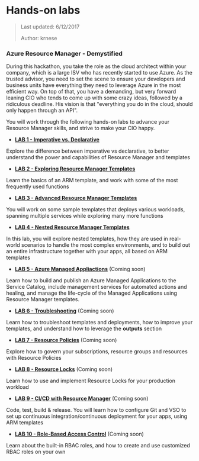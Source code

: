 # Hands-on labs
>Last updated: 6/12/2017
>
>Author: krnese

### Azure Resource Manager - Demystified

During this hackathon, you take the role as the cloud architect within your company, which is a large ISV who has recently started to use Azure. 
As the trusted advisor, you need to set the scene to ensure your developers and business units have everything they need to leverage Azure in the most efficient way. On top of that, you have a demanding, but very forward leaning CIO who tends to come up with some crazy ideas, followed by a ridiculous deadline. His vision is that "everything you do in the cloud, should only happen through an API". 

You will work through the following hands-on labs to advance your Resource Manager skills, and strive to make your CIO happy.

* [**LAB 1 - Imperative vs. Declarative**](./lab-1.md)

Explore the difference between imperative vs declarative, to better understand the power and capabilities of Resource Manager and templates

* [**LAB 2 - Exploring Resource Manager Templates**](./lab-2.md)

Learn the basics of an ARM template, and work with some of the most frequently used functions

* [**LAB 3 - Advanced Resource Manager Templates**](./lab-3.md)

You will work on some sample templates that deploys various workloads, spanning multiple services while exploring many more functions

* [**LAB 4 - Nested Resource Manager Templates**](./lab-4.md)

In this lab, you will explore nested templates, how they are used in real-world scenarios to handle the most complex environments, and to build out an entire infrastructure together with your apps, all based on ARM templates

* [**LAB 5 - Azure Managed Appliactions**](./lab-5.md) (Coming soon)

Learn how to build and publish an Azure Managed Applications to the Service Catalog, include management services for automated actions and healing, and manage the life-cycle of the Managed Applications using Resource Manager templates.

* [**LAB 6 - Troubleshooting**](./lab-6.md) (Coming soon)

Learn how to troubleshoot templates and deployments, how to improve your templates, and understand how to leverage the **outputs** section

* [**LAB 7 - Resource Policies**](./lab-7.md) (Coming soon)

Explore how to govern your subscriptions, resource groups and resources with Resource Policies

* [**LAB 8 - Resource Locks**](./lab-8.md) (Coming soon)

Learn how to use and implement Resource Locks for your production workload


* [**LAB 9 - CI/CD with Resource Manager**](./lab-9.md) (Coming soon)

Code, test, build & release. You will learn how to configure Git and VSO to set up continuous integration/continuous deployment for your apps, using ARM templates

* [**LAB 10 - Role-Based Access Control**](./lab-10.md) (Coming soon)

Learn about the built-in RBAC roles, and how to create and use customized RBAC roles on your own